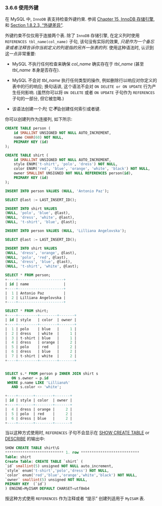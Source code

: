 ### 3.6.6 使用外键

在 MySQL 中, `InnoDB` 表支持检查外键约束. 参阅 [Chapter 15, InnoDB 存储引擎](https://dev.mysql.com/doc/refman/8.0/en/innodb-storage-engine.html), 和 [Section 1.8.2.3, “外键差异”](https://dev.mysql.com/doc/refman/8.0/en/ansi-diff-foreign-keys.html).

外键约束不仅仅用于连接两个表. 除了 `InnoDB` 存储引擎, 在定义列时使用 `REFERENCES tbl_name(col_name)` 子句, 该句没有实际的效果, *只是作为一个备忘录或者注释告诉你当前定义的列是指的另外一张表的列*. 使用这种语法时, 认识到这一点非常重要:

- MySQL 不执行任何检查来确保 *col_name* 确实存在于 *tbl_name* (甚至 *tbl_name* 本身是否存在).

- MySQL 不会对 *tbl_name* 执行任何类型的操作, 例如删除行以响应对你定义的表中的行的响应; 换句话讲, 这个语法不会对 `ON DELETE or ON UPDATE` 行为产生任何影响. (虽然你可以将 `ON DELETE` 或者 `ON UPDATE` 子句作为 `REFERENCES` 子句的一部分, 但它被忽略.)

- 该语法创建一个*列*; 它***不***会创建任何索引或者键.

你可以创建列作为连接列, 如下所示:

```sql
CREATE TABLE person (
    id SMALLINT UNSIGNED NOT NULL AUTO_INCREMENT,
    name CHAR(60) NOT NULL,
    PRIMARY KEY (id)
);

CREATE TABLE shirt (
    id SMALLINT UNSIGNED NOT NULL AUTO_INCREMENT,
    style ENUM('t-shirt', 'polo', 'dress') NOT NULL,
    color ENUM('red', 'blue', 'orange', 'white', 'black') NOT NULL,
    owner SMALLINT UNSIGNED NOT NULL REFERENCES person(id),
    PRIMARY KEY (id)
);

INSERT INTO person VALUES (NULL, 'Antonio Paz');

SELECT @last := LAST_INSERT_ID();

INSERT INTO shirt VALUES
(NULL, 'polo', 'blue', @last),
(NULL, 'dress', 'white', @last),
(NULL, 't-shirt', 'blue', @last);

INSERT INTO person VALUES (NULL, 'Lilliana Angelovska');

SELECT @last := LAST_INSERT_ID();

INSERT INTO shirt VALUES
(NULL, 'dress', 'orange', @last),
(NULL, 'polo', 'red', @last),
(NULL, 'dress', 'blue', @last),
(NULL, 't-shirt', 'white', @last);

SELECT * FROM person;
+----+---------------------+
| id | name                |
+----+---------------------+
|  1 | Antonio Paz         |
|  2 | Lilliana Angelovska |
+----+---------------------+

SELECT * FROM shirt;
+----+---------+--------+-------+
| id | style   | color  | owner |
+----+---------+--------+-------+
|  1 | polo    | blue   |     1 |
|  2 | dress   | white  |     1 |
|  3 | t-shirt | blue   |     1 |
|  4 | dress   | orange |     2 |
|  5 | polo    | red    |     2 |
|  6 | dress   | blue   |     2 |
|  7 | t-shirt | white  |     2 |
+----+---------+--------+-------+


SELECT s.* FROM person p INNER JOIN shirt s
   ON s.owner = p.id
 WHERE p.name LIKE 'Lilliana%'
   AND s.color <> 'white';

+----+-------+--------+-------+
| id | style | color  | owner |
+----+-------+--------+-------+
|  4 | dress | orange |     2 |
|  5 | polo  | red    |     2 |
|  6 | dress | blue   |     2 |
+----+-------+--------+-------+
```

当以这种方式使用时, `REFERENCES` 子句不会显示在 [SHOW CREATE TABLE](https://dev.mysql.com/doc/refman/8.0/en/show-create-table.html) or [DESCRIBE](https://dev.mysql.com/doc/refman/8.0/en/describe.html) 的输出中:

```sql
SHOW CREATE TABLE shirt\G
*************************** 1. row ***************************
Table: shirt
Create Table: CREATE TABLE `shirt` (
`id` smallint(5) unsigned NOT NULL auto_increment,
`style` enum('t-shirt','polo','dress') NOT NULL,
`color` enum('red','blue','orange','white','black') NOT NULL,
`owner` smallint(5) unsigned NOT NULL,
PRIMARY KEY  (`id`)
) ENGINE=MyISAM DEFAULT CHARSET=utf8mb4
```

按这种方式使用 `REFERENCES` 作为注释或者 “提示” 创建列适用于 `MyISAM` 表.